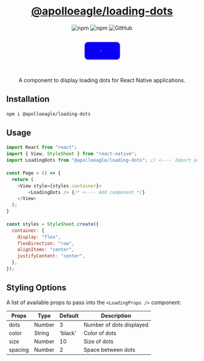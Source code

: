 <div align="center">
  <p>
     <h1 align="center" style="color:red;">
       <a href="https://www.npmjs.com/package/@apolloeagle/loading-dots" target="_blank">
       @apolloeagle/loading-dots</a>
     </h1>
  </p>
  <img alt="npm" src="https://img.shields.io/npm/v/@apolloeagle/loading-dots">
  <img alt="npm" src="https://img.shields.io/npm/dt/@apolloeagle/loading-dots">
  <img alt="GitHub" src="https://img.shields.io/github/license/ApolloEagle/loading-dots">
</div>
<br />

<div align="center">
  <img src="https://github.com/ApolloEagle/loading-dots/blob/main/loading-dots.gif" />
  <br />
  <br />
  <p>A component to display loading dots for React Native applications.</p>
</div>

## Installation

```sh
npm i @apolloeagle/loading-dots
```

## Usage

```js
import React from "react";
import { View, StyleSheet } from "react-native";
import LoadingDots from "@apolloeagle/loading-dots"; // <---- Import package

const Page = () => {
  return (
    <View style={styles.container}>
        <LoadingDots /> {/* <---- Add component */}
    </View>
  );
}

const styles = StyleSheet.create({
  container: {
    display: "flex",
    flexDirection: "row",
    alignItems: "center",
    justifyContent: "center",
  },
});
```

## Styling Options
A list of available props to pass into the ```<LoadingProps />``` component:

| Props   | Type   | Default | Description              |
| ------- | ------ | ------- | ------------------------ |
| dots    | Number | 3       | Number of dots displayed |
| color   | String | 'black' | Color of dots            |
| size    | Number |  10     | Size of dots             |
| spacing | Number |  2      | Space between dots       |
